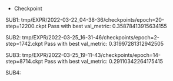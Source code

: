 + Checkpoint

SUB1: tmp/EXPR/2022-03-22_04-38-36/checkpoints/epoch=20-step=12200.ckpt
Pass with best val_metric: 0.35878413915634155

SUB2: tmp/EXPR/2022-03-25_16-31-46/checkpoints/epoch=2-step=1742.ckpt
Pass with best val_metric: 0.31997281312942505

SUB3: tmp/EXPR/2022-03-25_19-11-43/checkpoints/epoch=14-step=8714.ckpt
Pass with best val_metric: 0.29110342264175415

SUB4: 
